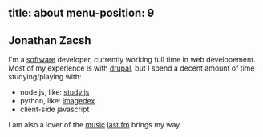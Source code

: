 title: about
menu-position: 9
---

## Jonathan Zacsh

I'm a [software][] developer, currently working full time in web developement.
Most of my experience is with [drupal][], but I spend a decent amount of time
studying/playing with:

  * node.js, like: [study.js][studyjs]
  * python, like: [imagedex][]
  * client-side javascript

I am also a lover of the [music][amazonmusic] [last.fm][lastfm] brings my way.

[software]: code.html
[studyjs]: http://code.jzacsh.com/?p=foss/studyjs.git
[imagedex]: https://github.com/jzacsh/imagedex
[amazonmusic]: http://amzn.com/w/3BQ5MBGPPCPZS
[drupal]: http://drupal.org/user/427067
[lastfm]: http://www.last.fm/user/jzacsh
